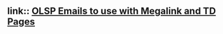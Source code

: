 ## link:: [OLSP Emails to use with Megalink and TD Pages](https://docs.google.com/document/d/1aHlSf77Mty9ZGIjAlk_7SxSwQqCK2JrWBPgrpXNpE4g)
